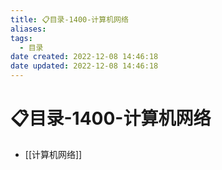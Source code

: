 ```yaml
---
title: 📋目录-1400-计算机网络
aliases:
tags:
  - 目录
date created: 2022-12-08 14:46:18
date updated: 2022-12-08 14:46:18
---
```


# 📋目录-1400-计算机网络

- [[计算机网络]]

